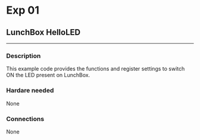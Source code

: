 # Exp 01
## LunchBox HelloLED
___

### Description

This example code provides the functions and register settings to switch ON the LED present on LunchBox.

### Hardare needed

None

### Connections

None

